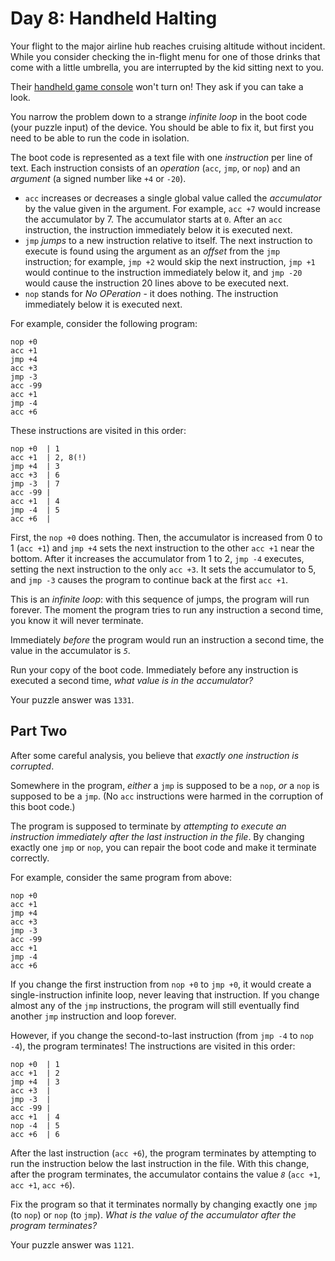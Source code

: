 # Day 8: Handheld Halting

Your flight to the major airline hub reaches cruising altitude without
incident. While you consider checking the in-flight menu for one of
those drinks that come with a little umbrella, you are interrupted by
the kid sitting next to you.

Their [handheld game
console](https://en.wikipedia.org/wiki/Handheld_game_console) won't turn
on! They ask if you can take a look.

You narrow the problem down to a strange *infinite loop* in the boot
code (your puzzle input) of the device. You should be able to fix it,
but first you need to be able to run the code in isolation.

The boot code is represented as a text file with one *instruction* per
line of text. Each instruction consists of an *operation* (`acc`, `jmp`,
or `nop`) and an *argument* (a signed number like `+4` or `-20`).

- `acc` increases or decreases a single global value called the
  *accumulator* by the value given in the argument. For example,
  `acc +7` would increase the accumulator by 7. The accumulator starts
  at `0`. After an `acc` instruction, the instruction immediately
  below it is executed next.
- `jmp` *jumps* to a new instruction relative to itself. The next
  instruction to execute is found using the argument as an *offset*
  from the `jmp` instruction; for example, `jmp +2` would skip the
  next instruction, `jmp +1` would continue to the instruction
  immediately below it, and `jmp -20` would cause the instruction 20
  lines above to be executed next.
- `nop` stands for *No OPeration* - it does nothing. The instruction
  immediately below it is executed next.

For example, consider the following program:

    nop +0
    acc +1
    jmp +4
    acc +3
    jmp -3
    acc -99
    acc +1
    jmp -4
    acc +6

These instructions are visited in this order:

    nop +0  | 1
    acc +1  | 2, 8(!)
    jmp +4  | 3
    acc +3  | 6
    jmp -3  | 7
    acc -99 |
    acc +1  | 4
    jmp -4  | 5
    acc +6  |

First, the `nop +0` does nothing. Then, the accumulator is increased
from 0 to 1 (`acc +1`) and `jmp +4` sets the next instruction to the
other `acc +1` near the bottom. After it increases the accumulator from
1 to 2, `jmp -4` executes, setting the next instruction to the only
`acc +3`. It sets the accumulator to 5, and `jmp -3` causes the program
to continue back at the first `acc +1`.

This is an *infinite loop*: with this sequence of jumps, the program
will run forever. The moment the program tries to run any instruction a
second time, you know it will never terminate.

Immediately *before* the program would run an instruction a second time,
the value in the accumulator is *`5`*.

Run your copy of the boot code. Immediately before any instruction is
executed a second time, *what value is in the accumulator?*

Your puzzle answer was `1331`.

## Part Two

After some careful analysis, you believe that *exactly one instruction
is corrupted*.

Somewhere in the program, *either* a `jmp` is supposed to be a `nop`,
*or* a `nop` is supposed to be a `jmp`. (No `acc` instructions were
harmed in the corruption of this boot code.)

The program is supposed to terminate by *attempting to execute an
instruction immediately after the last instruction in the file*. By
changing exactly one `jmp` or `nop`, you can repair the boot code and
make it terminate correctly.

For example, consider the same program from above:

    nop +0
    acc +1
    jmp +4
    acc +3
    jmp -3
    acc -99
    acc +1
    jmp -4
    acc +6

If you change the first instruction from `nop +0` to `jmp +0`, it would
create a single-instruction infinite loop, never leaving that
instruction. If you change almost any of the `jmp` instructions, the
program will still eventually find another `jmp` instruction and loop
forever.

However, if you change the second-to-last instruction (from `jmp -4` to
`nop -4`), the program terminates! The instructions are visited in this
order:

    nop +0  | 1
    acc +1  | 2
    jmp +4  | 3
    acc +3  |
    jmp -3  |
    acc -99 |
    acc +1  | 4
    nop -4  | 5
    acc +6  | 6

After the last instruction (`acc +6`), the program terminates by
attempting to run the instruction below the last instruction in the
file. With this change, after the program terminates, the accumulator
contains the value *`8`* (`acc +1`, `acc +1`, `acc +6`).

Fix the program so that it terminates normally by changing exactly one
`jmp` (to `nop`) or `nop` (to `jmp`). *What is the value of the
accumulator after the program terminates?*

Your puzzle answer was `1121`.
